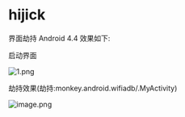 # hijick
界面劫持 Android 4.4  效果如下:

启动界面

![1.png](https://upload-images.jianshu.io/upload_images/14822389-eede06b78ff11cbf.png?imageMogr2/auto-orient/strip%7CimageView2/2/w/1240)

劫持效果(劫持:monkey.android.wifiadb/.MyActivity)

![image.png](https://upload-images.jianshu.io/upload_images/14822389-36576084bbc87dad.png?imageMogr2/auto-orient/strip%7CimageView2/2/w/1240)
